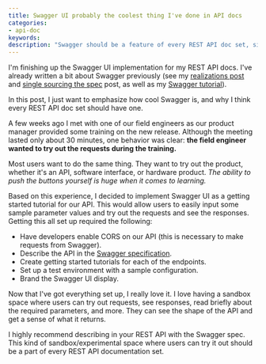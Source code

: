 ```yaml
---
title: Swagger UI probably the coolest thing I've done in API docs
categories:
- api-doc
keywords:
description: "Swagger should be a feature of every REST API doc set, since it connects with the user's primary desire to try out a product in order to learn it."
---
```


I'm finishing up the Swagger UI implementation for my REST API docs. I've already written a bit about Swagger previously (see my [realizations post](https://idratherbewriting.com/2015/12/10/ten-realizations-using-swagger-and-swagger-ui/) and [single sourcing the spec](https://idratherbewriting.com/2015/12/03/overcoming-doc-fragmentation-with-swagger-spec/) post, as well as my [Swagger tutorial](https://idratherbewriting.com/learnapidoc/pubapis_swagger.html)).

In this post, I just want to emphasize how cool Swagger is, and why I think every REST API doc set should have one.



A few weeks ago I met with one of our field engineers as our product manager provided some training on the new release. Although the meeting lasted only about 30 minutes, one behavior was clear: **the field engineer wanted to try out the requests during the training.**

Most users want to do the same thing. They want to try out the product, whether it's an API, software interface, or hardware product. *The ability to push the buttons yourself is huge when it comes to learning.*

Based on this experience, I decided to implement Swagger UI as a getting started tutorial for our API. This would allow users to easily input some sample parameter values and try out the requests and see the responses. Getting this all set up required the following:

* Have developers enable CORS on our API (this is necessary to make requests from Swagger).
* Describe the API in the [Swagger specification](http://swagger.io/specification/).
* Create getting started tutorials for each of the endpoints.
* Set up a test environment with a sample configuration.
* Brand the Swagger UI display.

Now that I've got everything set up, I really love it. I love having a sandbox space where users can try out requests, see responses, read briefly about the required parameters, and more. They can see the shape of the API and get a sense of what it returns.

I highly recommend describing in your REST API with the Swagger spec. This kind of sandbox/experimental space where users can try it out should be a part of every REST API documentation set.
